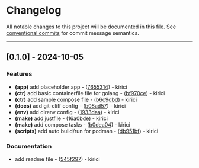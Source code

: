 # Changelog

All notable changes to this project will be documented in this file. See [conventional commits](https://www.conventionalcommits.org/) for commit message semantics.

---
## [0.1.0] - 2024-10-05

### Features

- **(app)** add placeholder app - ([7655314](https://github.com/kirici/template/commit/765531477bfdb3d4f82ad96e65ebe4dde3e55759)) - kirici
- **(ctr)** add basic containerfile file for golang - ([bf970ce](https://github.com/kirici/template/commit/bf970cee67fffc4253853def4373fbd336fce164)) - kirici
- **(ctr)** add sample compose file - ([b6c9dbd](https://github.com/kirici/template/commit/b6c9dbd95e09fd011578a058f431175f0fa78fff)) - kirici
- **(docs)** add git-cliff config - ([b08ad57](https://github.com/kirici/template/commit/b08ad5717155c218614ff9a968aabda8b2d973f2)) - kirici
- **(env)** add direnv config - ([1933daa](https://github.com/kirici/template/commit/1933daacf413cbf90b04e175a62da5464831b46e)) - kirici
- **(make)** add justfile - ([16a0bde](https://github.com/kirici/template/commit/16a0bde0acd2d987388fbba0ff85cf522b668882)) - kirici
- **(make)** add compose tasks - ([b0dea04](https://github.com/kirici/template/commit/b0dea04026ca53a3fe46374969bdb4999c0522bb)) - kirici
- **(scripts)** add auto build/run for podman - ([db951bf](https://github.com/kirici/template/commit/db951bf8731abf2b04d12258bf93ac395d283cd5)) - kirici

### Documentation

- add readme file - ([545f297](https://github.com/kirici/template/commit/545f297bb808f85282195444de34e04c10ec7122)) - kirici

<!-- generated by git-cliff -->
